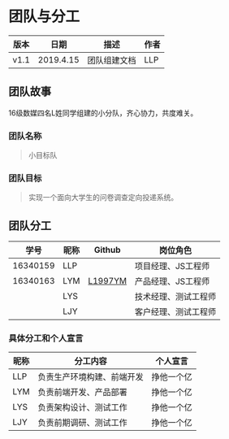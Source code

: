 # 团队与分工
| 版本 | 日期 | 描述 | 作者 |
| - | - | - | - |
| v1.1 | 2019.4.15 | 团队组建文档 | LLP |

## 团队故事
16级数媒四名L姓同学组建的小分队，齐心协力，共度难关。

### 团队名称

> 小目标队

### 团队目标

> 实现一个面向大学生的问卷调查定向投递系统。

## 团队分工

| 学号 | 昵称 | Github | 岗位角色 |
| - | - | - | - |
| 16340159 | LLP | | 项目经理、JS工程师 |
| 16340163 | LYM | [L1997YM](https://github.com/L1997YM/ "With a Title") | 产品经理、JS工程师 |
|  | LYS | | 技术经理、测试工程师 |
|  | LJY | | 客户经理、测试工程师 |

### 具体分工和个人宣言

| 昵称 | 分工内容 | 个人宣言 |
| - | - | - |
| LLP | 负责生产环境构建、前端开发 | 挣他一个亿 |
| LYM | 负责前端开发、产品部署 | 挣他一个亿 |
| LYS | 负责架构设计、测试工作 | 挣他一个亿 |
| LJY | 负责前期调研、测试工作 | 挣他一个亿 |

